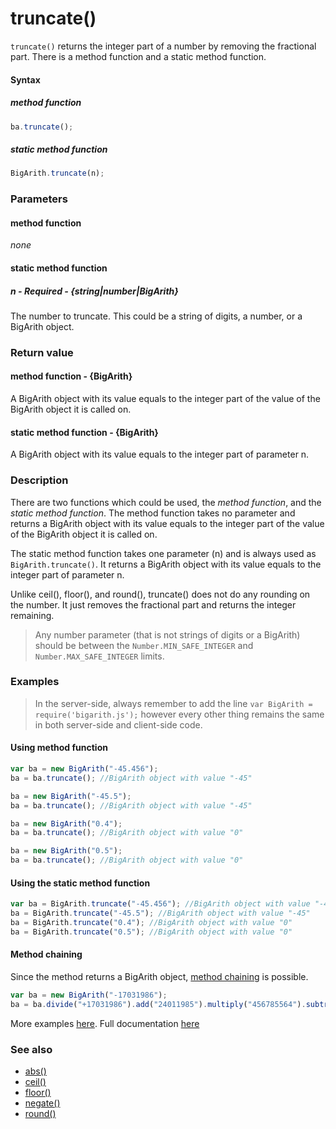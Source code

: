 # truncate()
`truncate()` returns the integer part of a number by removing the fractional part. There is a method function and a static method function.

#### Syntax
##### method function
```javascript
ba.truncate();
```

##### static method function
```javascript
BigArith.truncate(n);
```
 
### Parameters
#### method function
*none*

#### static method function
##### n - Required - {string|number|BigArith}
The number to truncate. This could be a string of digits, a number, or a BigArith object.

### Return value
#### method function - {BigArith}
A BigArith object with its value equals to the integer part of the value of the BigArith object it is called on.

#### static method function - {BigArith}
A BigArith object with its value equals to the integer part of parameter n.

### Description
There are two functions which could be used, the *method function*, and the *static method function*. The method function takes no parameter and returns a BigArith object with its value equals to the integer part of the value of the BigArith object it is called on.

The static method function takes one parameter (n) and is always used as `BigArith.truncate()`. It returns a BigArith object with its value equals to the integer part of parameter n.

Unlike ceil(), floor(), and round(), truncate() does not do any rounding on the number. It just removes the fractional part and returns the integer remaining.

> Any number parameter (that is not strings of digits or a BigArith) should be between the <code>Number.MIN_SAFE_INTEGER</code> and <code>Number.MAX_SAFE_INTEGER</code> limits.


### Examples
> In the server-side, always remember to add the line `var BigArith = require('bigarith.js');` however every other thing remains the same in both server-side and client-side code.

#### Using method function
```javascript
var ba = new BigArith("-45.456");
ba = ba.truncate(); //BigArith object with value "-45"

ba = new BigArith("-45.5");
ba = ba.truncate(); //BigArith object with value "-45"

ba = new BigArith("0.4");
ba = ba.truncate(); //BigArith object with value "0"

ba = new BigArith("0.5");
ba = ba.truncate(); //BigArith object with value "0"
```

#### Using the static method function
```javascript
var ba = BigArith.truncate("-45.456"); //BigArith object with value "-45"
ba = BigArith.truncate("-45.5"); //BigArith object with value "-45"
ba = BigArith.truncate("0.4"); //BigArith object with value "0"
ba = BigArith.truncate("0.5"); //BigArith object with value "0"
```

#### Method chaining
Since the method returns a BigArith object, [method chaining](method_chaining.html) is possible.
```javascript
var ba = new BigArith("-17031986");
ba = ba.divide("+17031986").add("24011985").multiply("456785564").subtract("2"); //BigArith object with value "10968327654198974"
```

More examples [here](https://github.com/osofem/bigarith.js/tree/master/examples/). Full documentation [here](https://github.com/osofem/bigarith.js/tree/master/documentation)

### See also
* [abs()](https://osofem.github.io/bigarith.js/documentation/abs.html)
* [ceil()](https://osofem.github.io/bigarith.js/documentation/ceil.html)
* [floor()](https://osofem.github.io/bigarith.js/documentation/floor.html)
* [negate()](https://osofem.github.io/bigarith.js/documentation/negate.html)
* [round()](https://osofem.github.io/bigarith.js/documentation/round.html)